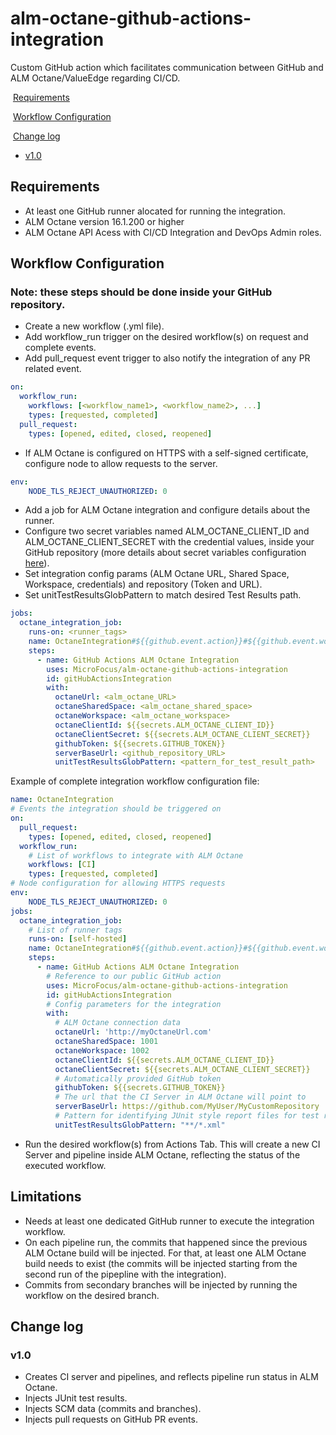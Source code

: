 # alm-octane-github-actions-integration
Custom GitHub action which facilitates communication between GitHub and ALM Octane/ValueEdge regarding CI/CD.

&nbsp;[Requirements](#Requirements)

&nbsp;[Workflow Configuration](#Workflow-Configuration)

&nbsp;[Change log](#Change-log)
- [v1.0](#v10)

## Requirements
- At least one GitHub runner alocated for running the integration.
- ALM Octane version 16.1.200 or higher
- ALM Octane API Acess with CI/CD Integration and DevOps Admin roles.

## Workflow Configuration
### Note: these steps should be done inside your GitHub repository.
- Create a new workflow (.yml file).
- Add workflow_run trigger on the desired workflow(s) on request and complete events.
- Add pull_request event trigger to also notify the integration of any PR related event.

```yaml
on:
  workflow_run:
    workflows: [<workflow_name1>, <workflow_name2>, ...]
    types: [requested, completed]
  pull_request:
    types: [opened, edited, closed, reopened]
```
- If ALM Octane is configured on HTTPS with a self-signed certificate, configure node to allow requests to the server.

```yaml
env: 
    NODE_TLS_REJECT_UNAUTHORIZED: 0
```
- Add a job for ALM Octane integration and configure details about the runner.
- Configure two secret variables named ALM_OCTANE_CLIENT_ID and ALM_OCTANE_CLIENT_SECRET with the credential values, inside your GitHub repository (more details about
secret variables configuration [here](https://docs.github.com/en/actions/security-guides/encrypted-secrets)).
- Set integration config params (ALM Octane URL, Shared Space, Workspace, credentials) and repository (Token and URL).
- Set unitTestResultsGlobPattern to match desired Test Results path.

```yaml
jobs:
  octane_integration_job:
    runs-on: <runner_tags>
    name: OctaneIntegration#${{github.event.action}}#${{github.event.workflow_run.id}}
    steps:
      - name: GitHub Actions ALM Octane Integration
        uses: MicroFocus/alm-octane-github-actions-integration
        id: gitHubActionsIntegration
        with:
          octaneUrl: <alm_octane_URL>
          octaneSharedSpace: <alm_octane_shared_space>
          octaneWorkspace: <alm_octane_workspace>
          octaneClientId: ${{secrets.ALM_OCTANE_CLIENT_ID}}
          octaneClientSecret: ${{secrets.ALM_OCTANE_CLIENT_SECRET}}
          githubToken: ${{secrets.GITHUB_TOKEN}}
          serverBaseUrl: <github_repository_URL>
          unitTestResultsGlobPattern: <pattern_for_test_result_path>
```

Example of complete integration workflow configuration file:

```yaml
name: OctaneIntegration
# Events the integration should be triggered on
on:
  pull_request:
    types: [opened, edited, closed, reopened]
  workflow_run:
    # List of workflows to integrate with ALM Octane
    workflows: [CI]
    types: [requested, completed]
# Node configuration for allowing HTTPS requests
env: 
    NODE_TLS_REJECT_UNAUTHORIZED: 0
jobs:
  octane_integration_job:
    # List of runner tags
    runs-on: [self-hosted]
    name: OctaneIntegration#${{github.event.action}}#${{github.event.workflow_run.id}}
    steps:
      - name: GitHub Actions ALM Octane Integration
        # Reference to our public GitHub action
        uses: MicroFocus/alm-octane-github-actions-integration
        id: gitHubActionsIntegration
        # Config parameters for the integration
        with:
          # ALM Octane connection data
          octaneUrl: 'http://myOctaneUrl.com'
          octaneSharedSpace: 1001
          octaneWorkspace: 1002
          octaneClientId: ${{secrets.ALM_OCTANE_CLIENT_ID}}
          octaneClientSecret: ${{secrets.ALM_OCTANE_CLIENT_SECRET}}
          # Automatically provided GitHub token
          githubToken: ${{secrets.GITHUB_TOKEN}}
          # The url that the CI Server in ALM Octane will point to
          serverBaseUrl: https://github.com/MyUser/MyCustomRepository
          # Pattern for identifying JUnit style report files for test result injection in ALM Octane
          unitTestResultsGlobPattern: "**/*.xml"
```
- Run the desired workflow(s) from Actions Tab. This will create a new CI Server and pipeline inside ALM Octane, reflecting the status of the executed workflow.


## Limitations
- Needs at least one dedicated GitHub runner to execute the integration workflow.
- On each pipeline run, the commits that happened since the previous ALM Octane build will be injected. For that, at least one ALM Octane build needs to exist (the commits will be injected starting from the second run of the pipepline with the integration).
- Commits from secondary branches will be injected by running the workflow on the desired branch.
## Change log

### v1.0
- Creates CI server and pipelines, and reflects pipeline run status in ALM Octane.
- Injects JUnit test results.
- Injects SCM data (commits and branches).
- Injects pull requests on GitHub PR events.

